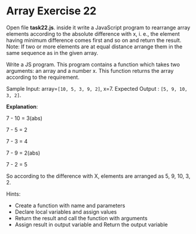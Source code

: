 # Array Exercise 22

Open file **task22.js**. inside it write a JavaScript program to rearrange array elements 
according to the absolute difference with x, i. e., the element having minimum difference 
comes first and so on and return the result.
Note: If two or more elements are at equal distance arrange them in the same sequence as 
in the given array.

Write a JS program. This program contains a function which takes two arguments: an 
array and a number x. This function returns the array according to the requirement.

Sample Input: array=`[10, 5, 3, 9, 2]`, x=7. Expected Output : `[5, 9, 10, 3, 2]`.

**Explanation**:

7 - 10 = 3(abs)

7 - 5 = 2

7 - 3 = 4

7 - 9 = 2(abs)

7 - 2 = 5

So according to the difference with X,
elements are arranged as 5, 9, 10, 3, 2.

Hints:

- Create a function with name and parameters
- Declare local variables and assign values
- Return the result and call the function with arguments
- Assign result in output variable and Return the output variable

